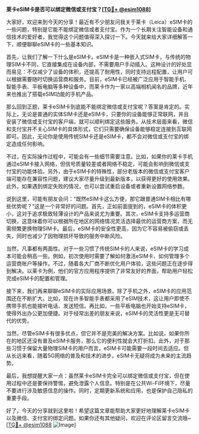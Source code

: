 **莱卡eSIM卡是否可以绑定微信或支付宝？[[TG💪+ @esim1088](https://t.me/s/esim1088)]**

大家好，欢迎来到今天的分享！最近有不少朋友问我关于莱卡（Leica）eSIM卡的一些问题，特别是它能不能绑定微信或者支付宝。作为一个长期关注智能设备和通信技术的爱好者，我觉得这个问题值得深入探讨一下。今天就来给大家详细解答一下，顺便聊聊eSIM卡的一些基本知识。

首先，让我们了解一下什么是eSIM卡。eSIM卡是一种嵌入式SIM卡，与传统的物理SIM卡不同，它直接集成在设备内部，不需要用户手动插入。这种设计的好处显而易见：不仅减少了设备的体积，还提高了耐用性，同时支持远程配置，让用户可以根据需要随时切换运营商和服务。目前，eSIM卡已经被广泛应用于智能手机、智能手表、平板电脑等多种设备中，而莱卡作为一家以高端相机闻名的品牌，近年来也推出了搭载eSIM功能的手机产品。

那么回到正题，莱卡eSIM卡到底能不能绑定微信或支付宝呢？答案是肯定的。实际上，无论是普通的实体SIM卡还是eSIM卡，只要你的设备能够正常联网，并且安装了微信或支付宝的客户端，就可以顺利绑定这些服务。从技术层面来看，微信和支付宝并不关心SIM卡的具体形式，它们只需要确保设备能够稳定连接到互联网即可。因此，无论你是使用传统SIM卡还是eSIM卡，都不会对微信或支付宝的绑定造成任何影响。

不过，在实际操作过程中，可能会有一些细节需要注意。比如，如果你的莱卡手机通过eSIM卡接入网络，但信号质量较差或者网络不稳定，可能会影响到微信或支付宝的功能体验。另外，由于eSIM卡的特殊性，部分老版本的微信或支付宝客户端可能存在兼容性问题，建议大家尽量升级到最新版本，以获得更好的使用效果。此外，如果遇到绑定失败的情况，也可以尝试重启设备或者重新设置网络参数。

说到这里，可能有朋友会问：“既然eSIM卡这么方便，那它跟普通SIM卡相比有哪些优势呢？”这是一个非常好的问题。首先，正如前面提到的，eSIM卡的体积更小，这对于追求极致轻薄设计的产品来说尤为重要。其次，eSIM卡支持多运营商切换，这意味着你可以根据所在地区的网络情况灵活选择最优的运营商方案，而无需频繁更换物理SIM卡。最后，eSIM卡的安全性更高，因为它不容易被偷窃或丢失，同时也减少了因物理损坏导致的服务中断风险。

当然，凡事都有两面性。对于一些习惯了传统SIM卡的人来说，eSIM卡的学习成本可能会稍高一些。例如，初次使用时需要了解如何激活eSIM卡、如何管理多个运营商账户等操作。不过，随着各大厂商不断优化用户体验，这些问题正在逐步得到解决。以莱卡为例，他们的官方应用程序提供了非常友好的界面，帮助用户轻松完成eSIM卡的配置和管理。

接下来，我们再来聊聊eSIM卡的实际应用场景。除了手机之外，eSIM卡的应用范围还在不断扩大。比如，现在许多智能手表都采用了eSIM技术，这让用户即使不携带手机也能接听电话、发送短信。再比如，一些平板电脑也开始支持eSIM卡，使得外出办公更加便捷。对于经常出差的朋友来说，eSIM卡的灵活性更是无可替代的优势。

当然，尽管eSIM卡有很多优点，但它并不是完美的解决方案。比如说，如果你所在的地区还没有普及eSIM卡服务，那么它的便利性就会大打折扣。此外，对于那些习惯于保留大量物理SIM卡的用户而言，eSIM卡可能需要一段时间去适应。但从长远来看，随着5G网络的普及和技术的进步，eSIM卡无疑将成为未来的主流趋势。

最后，我想提醒大家一点：虽然莱卡eSIM卡完全可以绑定微信或支付宝，但在使用过程中还是要保持警惕，避免泄露个人信息。特别是在公共Wi-Fi环境下，尽量不要进行涉及敏感信息的操作。同时，定期更新系统和应用，也是保护自己隐私的重要手段。

好了，今天的分享就到这里啦！希望这篇文章能帮助大家更好地理解莱卡eSIM卡以及微信、支付宝的绑定问题。如果你还有其他疑问，欢迎在评论区留言交流哦~ [[TG💪+ @esim1088](https://t.me/s/esim1088) ![Image](https://i.postimg.cc/4NQfJmqS/Snipaste-2025-05-13-00-14-12.png)]